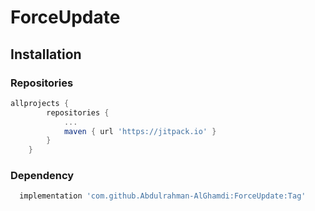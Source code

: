 # ForceUpdate

## Installation

### Repositories
```groovy
allprojects {
		repositories {
			...
			maven { url 'https://jitpack.io' }
		}
	}
```
### Dependency
```groovy
  implementation 'com.github.Abdulrahman-AlGhamdi:ForceUpdate:Tag'
```
